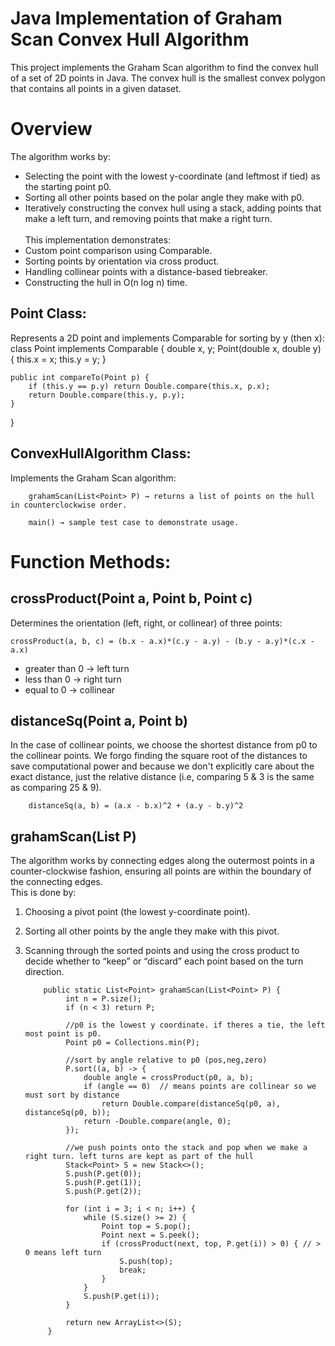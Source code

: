 # Java Implementation of Graham Scan Convex Hull Algorithm
This project implements the Graham Scan algorithm to find the convex hull of a set of 2D points in Java.
The convex hull is the smallest convex polygon that contains all points in a given dataset.

# Overview
The algorithm works by:
- Selecting the point with the lowest y-coordinate (and leftmost if tied) as the starting point p0.
- Sorting all other points based on the polar angle they make with p0.
- Iteratively constructing the convex hull using a stack, adding points that make a left turn, and removing points that make a right turn.
<br><br>This implementation demonstrates:
- Custom point comparison using Comparable.
- Sorting points by orientation via cross product.
- Handling collinear points with a distance-based tiebreaker.
- Constructing the hull in O(n log n) time.

## Point Class:
Represents a 2D point and implements Comparable<Point> for sorting by y (then x):
        class Point implements Comparable<Point> {
    double x, y;
    Point(double x, double y) { this.x = x; this.y = y; }

    public int compareTo(Point p) {
        if (this.y == p.y) return Double.compare(this.x, p.x);
        return Double.compare(this.y, p.y);
    }
}

## ConvexHullAlgorithm Class:
Implements the Graham Scan algorithm:

        grahamScan(List<Point> P) → returns a list of points on the hull in counterclockwise order.
        
        main() → sample test case to demonstrate usage.

# Function Methods:
## crossProduct(Point a, Point b, Point c)
Determines the orientation (left, right, or collinear) of three points:<br>

    crossProduct(a, b, c) = (b.x - a.x)*(c.y - a.y) - (b.y - a.y)*(c.x - a.x)
  
- greater than 0 -> left turn
- less than 0 -> right turn
- equal to 0 -> collinear

## distanceSq(Point a, Point b)
In the case of collinear points, we choose the shortest distance from p0 to the collinear points. We forgo finding the square root of the distances to save computational power and because we don't explicitly care about the exact distance, just the relative distance (i.e, comparing 5 & 3 is the same as comparing 25 & 9).

        distanceSq(a, b) = (a.x - b.x)^2 + (a.y - b.y)^2

## grahamScan(List<Point> P)
The algorithm works by connecting edges along the outermost points in a counter-clockwise fashion, ensuring all points are within the boundary of the connecting edges.
<br> This is done by:
1. Choosing a pivot point (the lowest y-coordinate point).

2. Sorting all other points by the angle they make with this pivot.

3. Scanning through the sorted points and using the cross product to decide whether to “keep” or “discard” each point based on the turn direction.

           public static List<Point> grahamScan(List<Point> P) {
                int n = P.size();
                if (n < 3) return P;
        
                //p0 is the lowest y coordinate. if theres a tie, the left most point is p0.
                Point p0 = Collections.min(P);
        
                //sort by angle relative to p0 (pos,neg,zero)
                P.sort((a, b) -> {
                    double angle = crossProduct(p0, a, b);
                    if (angle == 0)  // means points are collinear so we must sort by distance
                        return Double.compare(distanceSq(p0, a), distanceSq(p0, b));
                    return -Double.compare(angle, 0); 
                });
        
                //we push points onto the stack and pop when we make a right turn. left turns are kept as part of the hull
                Stack<Point> S = new Stack<>();
                S.push(P.get(0));
                S.push(P.get(1));
                S.push(P.get(2));
        
                for (int i = 3; i < n; i++) {
                    while (S.size() >= 2) {
                        Point top = S.pop();
                        Point next = S.peek();
                        if (crossProduct(next, top, P.get(i)) > 0) { // > 0 means left turn
                            S.push(top);
                            break;
                        }
                    }
                    S.push(P.get(i));
                }
        
                return new ArrayList<>(S);
            }
